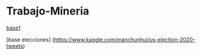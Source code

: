 # Trabajo-Mineria
[base1](https://www.kaggle.com/tanulsingh077/twitter-sentiment-extaction-analysis-eda-and-model/)

[base elecciones] (https://www.kaggle.com/manchunhui/us-election-2020-tweets)
